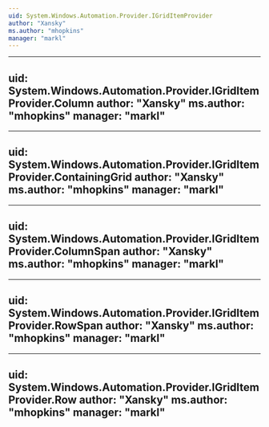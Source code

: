 ```yaml
---
uid: System.Windows.Automation.Provider.IGridItemProvider
author: "Xansky"
ms.author: "mhopkins"
manager: "markl"
---
```


---
uid: System.Windows.Automation.Provider.IGridItemProvider.Column
author: "Xansky"
ms.author: "mhopkins"
manager: "markl"
---

---
uid: System.Windows.Automation.Provider.IGridItemProvider.ContainingGrid
author: "Xansky"
ms.author: "mhopkins"
manager: "markl"
---

---
uid: System.Windows.Automation.Provider.IGridItemProvider.ColumnSpan
author: "Xansky"
ms.author: "mhopkins"
manager: "markl"
---

---
uid: System.Windows.Automation.Provider.IGridItemProvider.RowSpan
author: "Xansky"
ms.author: "mhopkins"
manager: "markl"
---

---
uid: System.Windows.Automation.Provider.IGridItemProvider.Row
author: "Xansky"
ms.author: "mhopkins"
manager: "markl"
---
